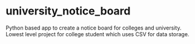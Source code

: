 # university_notice_board
Python based app to create a notice board for colleges and university.  Lowest level project for college student which uses CSV for data storage.
